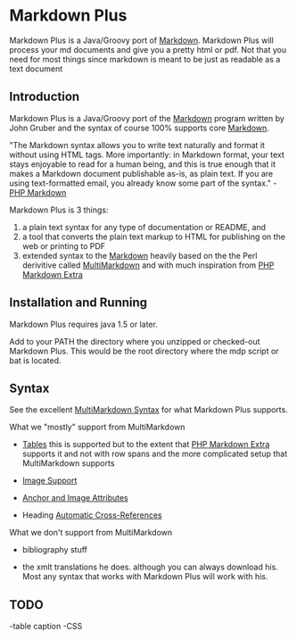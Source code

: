 Markdown Plus
==============

Markdown Plus is a Java/Groovy port of [Markdown][].
Markdown Plus will process your md documents and give you a pretty html or pdf.
Not that you need for most things since markdown is meant to be just as readable as a text document

  [Markdown]:http://daringfireball.net/projects/markdown/syntax
  
Introduction
------------

Markdown Plus is a Java/Groovy port of the [Markdown][] program written by John Gruber and the syntax of course 100% supports core [Markdown][].

"The Markdown syntax allows you to write text naturally and format it without using HTML tags. More importantly: in Markdown format, your text stays enjoyable to read for a human being, and this is true enough that it makes a Markdown document publishable as-is, as plain text. If you are using text-formatted email, you already know some part of the syntax." - [PHP Markdown](http://michelf.com/projects/php-markdown/)

Markdown Plus is 3 things: 

 1. a plain text syntax for any type of documentation or README, and 
 2. a tool that converts the plain text markup to HTML for publishing on the web or printing to PDF
 3. extended syntax to the [Markdown][] heavily based on the the Perl derivitive called [MultiMarkdown][] and with much inspiration from [PHP Markdown Extra][]

 [MultiMarkdown]: http://fletcherpenney.net/multimarkdown/
 [PHP Markdown Extra]: http://michelf.com/projects/php-markdown/extra/

Installation and Running
------------

Markdown Plus requires java 1.5 or later.

Add to your PATH  the directory where you unzipped or checked-out Markdown Plus. This would be the root directory where the mdp script or bat is located. 

Syntax
------

See the excellent [MultiMarkdown Syntax][] for what Markdown Plus supports.

What we "mostly" support from MultiMarkdown

*   [Tables](http://fletcherpenney.net/multimarkdown/users_guide/multimarkdown_syntax_guide/#anchorandimageattributes)
    this is supported but to the extent that [PHP Markdown Extra][] supports it and not with row spans 
      and the more complicated setup that MultiMarkdown supports

*   [Image Support](http://fletcherpenney.net/multimarkdown/users_guide/multimarkdown_syntax_guide/#imagesupport)

*   [Anchor and Image Attributes](http://fletcherpenney.net/multimarkdown/users_guide/multimarkdown_syntax_guide/#anchorandimageattributes)

*   Heading [Automatic Cross-References](http://fletcherpenney.net/multimarkdown/users_guide/multimarkdown_syntax_guide/#automaticcross-references)

What we don't support from MultiMarkdown

* bibliography stuff
* the xmlt translations he does. although you can always download his. Most any syntax that works with Markdown Plus will work with his.

  [MultiMarkdown Syntax]:http://fletcherpenney.net/multimarkdown/users_guide/multimarkdown_syntax_guide/

TODO
-----
-table caption
-CSS





